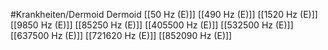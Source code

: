 #Krankheiten/Dermoid
Dermoid
[[50 Hz (E)]]
[[490 Hz (E)]]
[[1520 Hz (E)]]
[[9850 Hz (E)]]
[[85250 Hz (E)]]
[[405500 Hz (E)]]
[[532500 Hz (E)]]
[[637500 Hz (E)]]
[[721620 Hz (E)]]
[[852090 Hz (E)]]